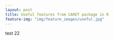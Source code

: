 ```yaml
---
layout: post
title: Useful features from CARET package in R
feature-img: "img/feature_images/useful.jpg"
---
```


test 22